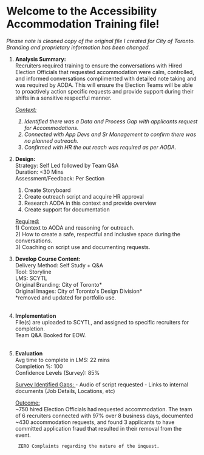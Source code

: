 # Welcome to the Accessibility Accommodation Training file!

<i>Please note is cleaned copy of the original file I created for City of Toronto. Branding and proprietary information has been changed. </i>

1) <b>Analysis Summary:</b> 
<br>Recruiters required training to ensure the conversations with Hired Election Officials that requested accommodation were calm, controlled, and informed conversations complimented with detailed note taking and was required by AODA. This will ensure the Election Teams will be able to proactively action specific requests and provide support during their shifts in a sensitive respectful manner. 

    <u><i> Context:</u> <br>
    1) Identified there was a Data and Process Gap with applicants request for Accommodations. <br>
    2) Connected with App Devs and Sr Management to confirm there was no planned outreach.<br>
    3) Confirmed with HR the out reach was required as per AODA. </i>

   
2) <b>Design: </b> 
    <br>Strategy: Self Led followed by Team Q&A
    <br>Duration: <30 Mins
    <br>Assessment/Feedback: Per Section

    1) Create Storyboard
    2) Create outreach script and acquire HR approval
    3) Research AODA in this context and provide overview
    4) Create support for documentation

    <u>Required:</u>
      <br>  1) Context to AODA and reasoning for outreach. 
        <br>2) How to create a safe, respectful and inclusive space during the conversations. 
      <br>  3) Coaching on script use and documenting requests. 

3) <b>Develop Course Content:</b>
        <br>Delivery Method: Self Study + Q&A
        <br>Tool: Storyline 
        <br>LMS: SCYTL
        <br>Original Branding: City of Toronto*
        <br>Original Images: City of Toronto's Design Division*
      <br>  *removed and updated for portfolio use.
<br><br>
4) <b>Implementation</b>
    <br>File(s) are uploaded to SCYTL, and assigned to specific recruiters for completion. 
    <br>Team Q&A Booked for EOW.
<br><br>
5) <b>Evaluation</b>
    <br>Avg time to complete in LMS: 22 mins
    <br>Completion %: 100
    <br>Confidence Levels (Survey): 85%

    <u>Survey Identified Gaps: </u>
        - Audio of script requested
        - Links to internal documents (Job Details, Locations, etc)


    <u>Outcome: </u>
        <br>~750 hired Election Officials had requested accommodation. The team of 6 recruiters connected with 97% over 8 business days, documented ~430 accommodation requests, and found 3 applicants to have committed application fraud that resulted in their removal from the event. 

        ZERO Complaints regarding the nature of the inquest.    